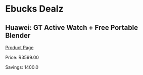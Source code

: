 
# Ebucks Dealz
## Huawei: GT Active Watch + Free Portable Blender
[Product Page](https://www.ebucks.com/web/shop/productSelected.do?prodId=1012299193&catId=842823972)

Price: R3599.00

Savings: 1400.0


	